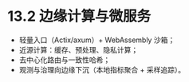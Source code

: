 # 13.2 边缘计算与微服务

- 轻量入口（Actix/axum）+ WebAssembly 沙箱；
- 近源计算：缓存、预处理、隐私计算；
- 去中心化路由与一致性哈希；
- 观测与治理向边缘下沉（本地指标聚合 + 采样追踪）。

